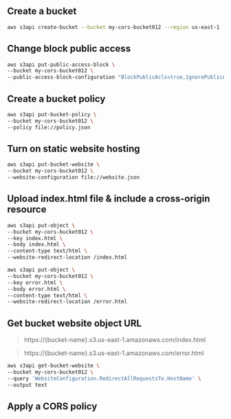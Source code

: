 ## Create a bucket

```sh
aws s3api create-bucket --bucket my-cors-bucket012 --region us-east-1
```

## Change block public access

```sh
aws s3api put-public-access-block \
--bucket my-cors-bucket012 \
--public-access-block-configuration "BlockPublicAcls=true,IgnorePublicAcls=true,BlockPublicPolicy=false,RestrictPublicBuckets=false"
```

## Create a bucket policy

```sh
aws s3api put-bucket-policy \
--bucket my-cors-bucket012 \
--policy file://policy.json
```

## Turn on static website hosting

```sh
aws s3api put-bucket-website \
--bucket my-cors-bucket012 \
--website-configuration file://website.json
```

## Upload index.html file & include a cross-origin resource

```sh
aws s3api put-object \
--bucket my-cors-bucket012 \
--key index.html \
--body index.html \
--content-type text/html \
--website-redirect-location /index.html
```

```sh
aws s3api put-object \
--bucket my-cors-bucket012 \
--key error.html \
--body error.html \
--content-type text/html \
--website-redirect-location /error.html
```

## Get bucket website object URL

> https://{bucket-name}.s3.us-east-1.amazonaws.com/index.html

> https://{bucket-name}.s3.us-east-1.amazonaws.com/error.html

```sh
aws s3api get-bucket-website \
--bucket my-cors-bucket012 \
--query 'WebsiteConfiguration.RedirectAllRequestsTo.HostName' \
--output text
```

## Apply a CORS policy
